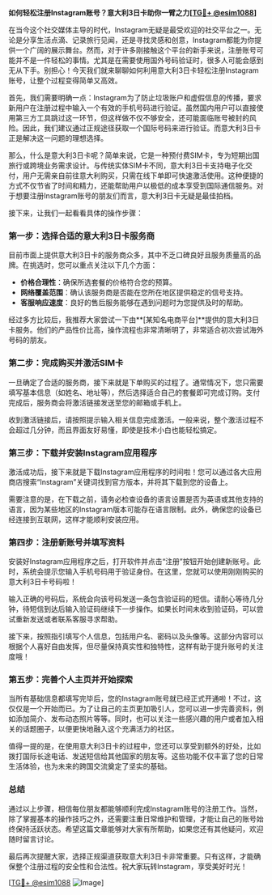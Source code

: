 **如何轻松注册Instagram账号？意大利3日卡助你一臂之力[[TG💪+ @esim1088](https://t.me/s/esim1088)]**

在当今这个社交媒体主导的时代，Instagram无疑是最受欢迎的社交平台之一。无论是分享生活点滴、记录旅行见闻，还是寻找灵感和创意，Instagram都能为你提供一个广阔的展示舞台。然而，对于许多刚接触这个平台的新手来说，注册账号可能并不是一件轻松的事情。尤其是在需要使用国外号码验证时，很多人可能会感到无从下手。别担心！今天我们就来聊聊如何利用意大利3日卡轻松注册Instagram账号，让整个过程变得简单又高效。

首先，我们需要明确一点：Instagram为了防止垃圾账户和虚假信息的传播，要求新用户在注册过程中输入一个有效的手机号码进行验证。虽然国内用户可以直接使用第三方工具跳过这一环节，但这样做不仅不够安全，还可能面临账号被封的风险。因此，我们建议通过正规途径获取一个国际号码来进行验证。而意大利3日卡正是解决这一问题的理想选择。

那么，什么是意大利3日卡呢？简单来说，它是一种预付费SIM卡，专为短期出国旅行或跨境业务需求设计。与传统实体SIM卡不同，意大利3日卡支持电子化交付，用户无需亲自前往意大利购买，只需在线下单即可快速激活使用。这种便捷的方式不仅节省了时间和精力，还能帮助用户以极低的成本享受到国际通信服务。对于想要注册Instagram账号的朋友们而言，意大利3日卡无疑是最佳拍档。

接下来，让我们一起看看具体的操作步骤：

### 第一步：选择合适的意大利3日卡服务商

目前市面上提供意大利3日卡的服务商众多，其中不乏口碑良好且服务质量高的品牌。在挑选时，您可以重点关注以下几个方面：
- **价格合理性**：确保所选套餐的价格符合您的预算。
- **网络覆盖范围**：确认该服务商是否能在您所在地区提供稳定的信号支持。
- **客服响应速度**：良好的售后服务能够在遇到问题时为您提供及时的帮助。

经过多方比较后，我推荐大家尝试一下由**[某知名电商平台]**提供的意大利3日卡服务。他们的产品性价比高，操作流程也非常清晰明了，非常适合初次尝试海外号码的朋友。

### 第二步：完成购买并激活SIM卡

一旦确定了合适的服务商，接下来就是下单购买的过程了。通常情况下，您只需要填写基本信息（如姓名、地址等），然后选择适合自己的套餐即可完成订购。支付完成后，服务商会将激活链接发送至您的邮箱或手机上。

收到激活链接后，请按照提示输入相关信息完成激活。一般来说，整个激活过程不会超过几分钟，而且界面友好易懂，即使是技术小白也能轻松搞定。

### 第三步：下载并安装Instagram应用程序

激活成功后，接下来就是下载Instagram应用程序的时间啦！您可以通过各大应用商店搜索“Instagram”关键词找到官方版本，并将其下载到您的设备上。

需要注意的是，在下载之前，请务必检查设备的语言设置是否为英语或其他支持的语言，因为某些地区的Instagram版本可能存在语言限制。此外，确保您的设备已经连接到互联网，这样才能顺利安装应用。

### 第四步：注册新账号并填写资料

安装好Instagram应用程序之后，打开软件并点击“注册”按钮开始创建新账号。此时，系统会提示您输入手机号码用于验证身份。在这里，您就可以使用刚刚购买的意大利3日卡号码啦！

输入正确的号码后，系统会向该号码发送一条包含验证码的短信。请耐心等待几分钟，待短信到达后输入验证码继续下一步操作。如果长时间未收到验证码，可以尝试重新发送或者联系客服寻求帮助。

接下来，按照指引填写个人信息，包括用户名、密码以及头像等。这部分内容可以根据个人喜好自由发挥，但尽量保持真实性和独特性，这样有助于提升账号的关注度哦！

### 第五步：完善个人主页并开始探索

当所有基础信息都填写完毕后，您的Instagram账号就已经正式开通啦！不过，这仅仅是一个开始而已。为了让自己的主页更加吸引人，您可以进一步完善资料，例如添加简介、发布动态照片等等。同时，也可以关注一些感兴趣的用户或者加入相关的话题圈子，以便更快地融入这个充满活力的社区。

值得一提的是，在使用意大利3日卡的过程中，您还可以享受到额外的好处，比如拨打国际长途电话、发送短信给其他国家的朋友等。这些功能不仅丰富了您的日常生活体验，也为未来的跨国交流奠定了坚实的基础。

### 总结

通过以上步骤，相信每位朋友都能够顺利完成Instagram账号的注册工作。当然，除了掌握基本的操作技巧之外，还需要注重日常维护和管理，才能让自己的账号始终保持活跃状态。希望这篇文章能够对大家有所帮助，如果您还有其他疑问，欢迎随时留言讨论。

最后再次提醒大家，选择正规渠道获取意大利3日卡非常重要。只有这样，才能确保整个注册过程的安全性和合法性。祝大家玩转Instagram，享受美好时光！

[[TG💪+ @esim1088](https://t.me/s/esim1088) ![Image](https://i.postimg.cc/4NQfJmqS/Snipaste-2025-05-13-00-14-12.png)]